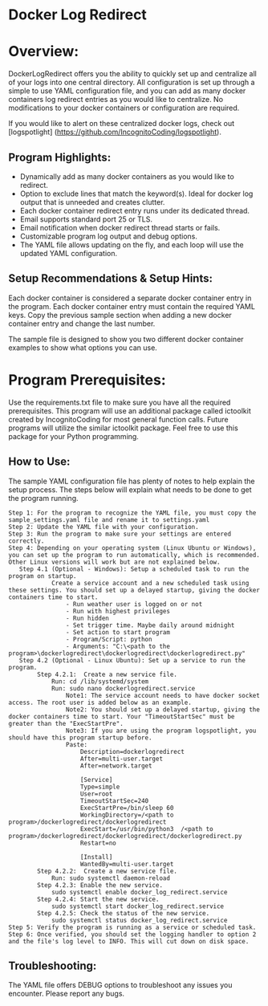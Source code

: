 # Docker Log Redirect
 
# Overview:
DockerLogRedirect offers you the ability to quickly set up and centralize all of your logs into one central directory. All configuration is set up through a simple to use YAML configuration file, and you can add as many docker containers log redirect entries as you would like to centralize. No modifications to your docker containers or configuration are required.

If you would like to alert on these centralized docker logs, check out [logspotlight] (https://github.com/IncognitoCoding/logspotlight). 

## Program Highlights:
* Dynamically add as many docker containers as you would like to redirect.
* Option to exclude lines that match the keyword(s). Ideal for docker log output that is unneeded and creates clutter.
* Each docker container redirect entry runs under its dedicated thread.
* Email supports standard port 25 or TLS.
* Email notification when docker redirect thread starts or fails.
* Customizable program log output and debug options.
* The YAML file allows updating on the fly, and each loop will use the updated YAML configuration.

## Setup Recommendations & Setup Hints:
Each docker container is considered a separate docker container entry in the program. Each docker container entry must contain the required YAML keys. Copy the previous sample section when adding a new docker container entry and change the last number.

The sample file is designed to show you two different docker container examples to show what options you can use.

# Program Prerequisites:
Use the requirements.txt file to make sure you have all the required prerequisites. This program will use an additional package called ictoolkit created by IncognitoCoding for most general function calls. Future programs will utilize the similar ictoolkit package. Feel free to use this package for your Python programming.

## How to Use:
The sample YAML configuration file has plenty of notes to help explain the setup process. The steps below will explain what needs to be done to get the program running.

    Step 1: For the program to recognize the YAML file, you must copy the sample_settings.yaml file and rename it to settings.yaml 
    Step 2: Update the YAML file with your configuration.
    Step 3: Run the program to make sure your settings are entered correctly. 
    Step 4: Depending on your operating system (Linux Ubuntu or Windows), you can set up the program to run automatically, which is recommended. Other Linux versions will work but are not explained below. 
       Step 4.1 (Optional - Windows): Setup a scheduled task to run the program on startup.
                Create a service account and a new scheduled task using these settings. You should set up a delayed startup, giving the docker containers time to start.
                    - Run weather user is logged on or not
                    - Run with highest privileges
                    - Run hidden
                    - Set trigger time. Maybe daily around midnight
                    - Set action to start program
                    - Program/Script: python
                    - Arguments: "C:\<path to the program>\dockerlogredirect\dockerlogredirect\dockerlogredirect.py"
       Step 4.2 (Optional - Linux Ubuntu): Set up a service to run the program.
            Step 4.2.1:  Create a new service file.
                Run: cd /lib/systemd/system
                Run: sudo nano dockerlogredirect.service
                    Note1: The service account needs to have docker socket access. The root user is added below as an example.
                    Note2: You should set up a delayed startup, giving the docker containers time to start. Your "TimeoutStartSec" must be greater than the "ExecStartPre".
                    Note3: If you are using the program logspotlight, you should have this program startup before.
                    Paste:
                        Description=dockerlogredirect
                        After=multi-user.target
                        After=network.target

                        [Service]
                        Type=simple
                        User=root
                        TimeoutStartSec=240
                        ExecStartPre=/bin/sleep 60
                        WorkingDirectory=/<path to program>/dockerlogredirect/dockerlogredirect
                        ExecStart=/usr/bin/python3  /<path to program>/dockerlogredirect/dockerlogredirect/dockerlogredirect.py                                                         
                        Restart=no

                        [Install]
                        WantedBy=multi-user.target
            Step 4.2.2:  Create a new service file.
                Run: sudo systemctl daemon-reload
            Step 4.2.3: Enable the new service.
                sudo systemctl enable docker_log_redirect.service
            Step 4.2.4: Start the new service.
                sudo systemctl start docker_log_redirect.service
            Step 4.2.5: Check the status of the new service.
                sudo systemctl status docker_log_redirect.service
    Step 5: Verify the program is running as a service or scheduled task. 
    Step 6: Once verified, you should set the logging handler to option 2 and the file's log level to INFO. This will cut down on disk space.
## Troubleshooting:
The YAML file offers DEBUG options to troubleshoot any issues you encounter. Please report any bugs.
